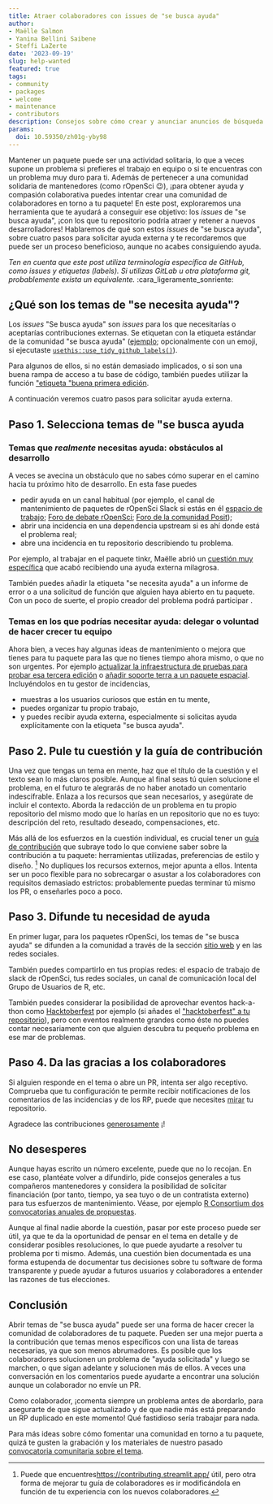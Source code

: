 ```yaml
---
title: Atraer colaboradores con issues de "se busca ayuda"
author:
- Maëlle Salmon
- Yanina Bellini Saibene
- Steffi LaZerte
date: '2023-09-19'
slug: help-wanted
featured: true
tags:
- community
- packages
- welcome
- maintenance
- contributors
description: Consejos sobre cómo crear y anunciar anuncios de búsqueda de ayuda.
params:
  doi: 10.59350/zh01g-yby98
---
```


Mantener un paquete puede ser una actividad solitaria, lo que a veces supone un problema si prefieres el trabajo en equipo o si te encuentras con un problema muy duro para ti.
Además de pertenecer a una comunidad solidaria de mantenedores (como rOpenSci :wink:), ¡para obtener ayuda y compasión colaborativa puedes intentar crear una comunidad de colaboradores en torno a tu paquete!
En este post, exploraremos una herramienta que te ayudará a conseguir ese objetivo: los _issues_ de "se busca ayuda", ¡con los que tu repositorio podría atraer y retener a nuevos desarrolladores! Hablaremos de qué son estos _issues_ de "se busca ayuda", sobre cuatro pasos para solicitar ayuda externa y te recordaremos que puede ser un proceso beneficioso, aunque no acabes consiguiendo ayuda.

*Ten en cuenta que este post utiliza terminología específica de GitHub, como _issues_ y etiquetas (labels). Si utilizas GitLab u otra plataforma git, probablemente exista un equivalente.* :cara\_ligeramente\_sonriente:

## ¿Qué son los temas de "se necesita ayuda"?

 Los _issues_ "Se busca ayuda" son _issues_ para los que necesitarías o aceptarías contribuciones externas.
Se etiquetan con la etiqueta estándar de la comunidad "se busca ayuda" ([ejemplo](https://github.com/ropensci/osmextract/issues/286); opcionalmente con un emoji, si ejecutaste [`usethis::use_tidy_github_labels()`](https://usethis.r-lib.org/reference/use_github_labels.html)).

Para algunos de ellos, si no están demasiado implicados, o si son una buena rampa de acceso a tu base de código, también puedes utilizar la función ["etiqueta "buena primera edición](https://docs.github.com/en/communities/setting-up-your-project-for-healthy-contributions/encouraging-helpful-contributions-to-your-project-with-labels).

A continuación veremos cuatro pasos para solicitar ayuda externa.

## Paso 1. Selecciona temas de "se busca ayuda

### Temas que *realmente* necesitas ayuda: obstáculos al desarrollo

A veces se avecina un obstáculo que no sabes cómo superar en el camino hacia tu próximo hito de desarrollo.
En esta fase puedes

- pedir ayuda en un canal habitual (por ejemplo, el canal de mantenimiento de paquetes de rOpenSci Slack si estás en él [espacio de trabajo](https://contributing.ropensci.org/resources.html#channels); [Foro de debate rOpenSci](/blog/2022/01/11/ropensci-forum/); [Foro de la comunidad Posit](https://community.rstudio.com/));
- abrir una incidencia en una dependencia upstream si es ahí donde está el problema real;
- abre una incidencia en tu repositorio describiendo tu problema.

Por ejemplo, al trabajar en el paquete tinkr, Maëlle abrió un [cuestión muy específica](https://github.com/ropensci/tinkr/issues/9) que acabó recibiendo una ayuda externa milagrosa.

También puedes añadir la etiqueta "se necesita ayuda" a un informe de error o a una solicitud de función que alguien haya abierto en tu paquete.
Con un poco de suerte, el propio creador del problema podrá participar .

### Temas en los que podrías necesitar ayuda: delegar o voluntad de hacer crecer tu equipo

Ahora bien, a veces hay algunas ideas de mantenimiento o mejora que tienes para tu paquete para las que no tienes tiempo ahora mismo, o que no son urgentes.
Por ejemplo [actualizar la infraestructura de pruebas para probar esa tercera edición](https://github.com/ropensci/geojsonio/issues/183) o [añadir soporte terra a un paquete espacial](https://github.com/ropensci/landscapetools/issues/33).
Incluyéndolos en tu gestor de incidencias,

- muestras a los usuarios curiosos que están en tu mente,
- puedes organizar tu propio trabajo,
- y puedes recibir ayuda externa, especialmente si solicitas ayuda explícitamente con la etiqueta "se busca ayuda".

## Paso 2. Pule tu cuestión y la guía de contribución

Una vez que tengas un tema en mente, haz que el título de la cuestión y el texto sean lo más claros posible.
Aunque al final seas tú quien solucione el problema, en el futuro te alegrarás de no haber anotado un comentario indescifrable.
Enlaza a los recursos que sean necesarios, y asegúrate de incluir el contexto.
Aborda la redacción de un problema en tu propio repositorio del mismo modo que lo harías en un repositorio que no es tuyo: descripción del reto, resultado deseado, compensaciones, etc.

Más allá de los esfuerzos en la cuestión individual, es crucial tener un [guía de contribución](https://devguide.ropensci.org/collaboration.html#contributing-guide) que subraye todo lo que conviene saber sobre la contribución a tu paquete: herramientas utilizadas, preferencias de estilo y diseño. [^ctb]
No dupliques los recursos externos, mejor apunta a ellos.
Intenta ser un poco flexible para no sobrecargar o asustar a los colaboradores con requisitos demasiado estrictos: probablemente puedas terminar tú mismo los PR, o enseñarles poco a poco.

[^ctb]: Puede que encuentres<https://contributing.streamlit.app/> útil, pero otra forma de mejorar tu guía de colaboradores es ir modificándola en función de tu experiencia con los nuevos colaboradores.

## Paso 3. Difunde tu necesidad de ayuda

En primer lugar, para los paquetes rOpenSci, los temas de "se busca ayuda" se difunden a la comunidad a través de la sección [sitio web](/help-wanted) y en las redes sociales.

También puedes compartirlo en tus propias redes: el espacio de trabajo de slack de rOpenSci, tus redes sociales, un canal de comunicación local del Grupo de Usuarios de R, etc.

También puedes considerar la posibilidad de aprovechar eventos hack-a-thon como [Hacktoberfest](https://hacktoberfest.com/) por ejemplo (si añades el ["hacktoberfest" a tu repositorio](https://hacktoberfest.com/participation/)), pero con eventos realmente grandes como éste no puedes contar necesariamente con que alguien descubra tu pequeño problema en ese mar de problemas.

## Paso 4. Da las gracias a los colaboradores

Si alguien responde en el tema o abre un PR, intenta ser algo receptivo.
Comprueba que tu configuración te permite recibir notificaciones de los comentarios de las incidencias y de los RP, puede que necesites [mirar](https://docs.github.com/en/account-and-profile/managing-subscriptions-and-notifications-on-github/managing-subscriptions-for-activity-on-github/viewing-your-subscriptions) tu repositorio.

Agradece las contribuciones [generosamente](https://devguide.ropensci.org/collaboration.html?q=generous#attributions) ¡!

## No desesperes

Aunque hayas escrito un número excelente, puede que no lo recojan.
En ese caso, plantéate volver a difundirlo, pide consejos generales a tus compañeros mantenedores y considera la posibilidad de solicitar financiación (por tanto, tiempo, ya sea tuyo o de un contratista externo) para tus esfuerzos de mantenimiento.
Véase, por ejemplo [R Consortium dos convocatorias anuales de propuestas](https://www.r-consortium.org/all-projects/call-for-proposals#Rstats).

Aunque al final nadie aborde la cuestión, pasar por este proceso puede ser útil, ya que te da la oportunidad de pensar en el tema en detalle y de considerar posibles resoluciones, lo que puede ayudarte a resolver tu problema por ti mismo.
Además, una cuestión bien documentada es una forma estupenda de documentar tus decisiones sobre tu software de forma transparente y puede ayudar a futuros usuarios y colaboradores a entender las razones de tus elecciones.

## Conclusión

Abrir temas de "se busca ayuda" puede ser una forma de hacer crecer la comunidad de colaboradores de tu paquete.
Pueden ser una mejor puerta a la contribución que temas menos específicos con una lista de tareas necesarias, ya que son menos abrumadores.
Es posible que los colaboradores solucionen un problema de "ayuda solicitada" y luego se marchen, o que sigan adelante y solucionen más de ellos.
A veces una conversación en los comentarios puede ayudarte a encontrar una solución aunque un colaborador no envíe un PR.

Como colaborador, ¡comenta siempre un problema antes de abordarlo, para asegurarte de que sigue actualizado y de que nadie más está preparando un RP duplicado en este momento!
Qué fastidioso sería trabajar para nada.

Para más ideas sobre cómo fomentar una comunidad en torno a tu paquete, quizá te gusten la grabación y los materiales de nuestro pasado [convocatoria comunitaria sobre el tema](/commcalls/apr2021-pkg-community/).


